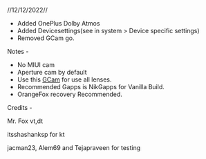 //12/12/2022//

- Added OnePlus Dolby Atmos
- Added Devicesettings(see in system > Device specific settings)
- Removed GCam go.

Notes -
- No MIUI cam
- Aperture cam by default
- Use this [GCam](https://www.apkmirror.com/apk/bsg/gcam-bsgs-google-camera-port-org-codeaurora-snapcam/camera-27-8-1-101-345618084-release/camera-8-1-101-345618084-3-android-apk-download/) for use all lenses.
- Recommended Gapps is NikGapps for Vanilla Build.
- OrangeFox recovery Recommended.

Credits -

Mr. Fox vt,dt

itsshashanksp for kt

jacman23, Alem69 and Tejapraveen for testing
